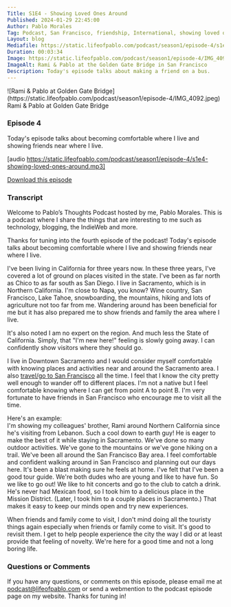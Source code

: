 ```yaml
---
Title: S1E4 - Showing Loved Ones Around
Published: 2024-01-29 22:45:00
Author: Pablo Morales
Tag: Podcast, San Francisco, friendship, International, showing loved ones around
Layout: blog
Mediafile: https://static.lifeofpablo.com/podcast/season1/episode-4/s1e4-showing-loved-ones-around.mp3
Duration: 00:03:34
Image: https://static.lifeofpablo.com/podcast/season1/episode-4/IMG_4092.jpeg
ImageAlt: Rami & Pablo at the Golden Gate Bridge in San Francisco
Description: Today's episode talks about making a friend on a bus.
---
```

<div class="measure center" markdown="1">
![Rami & Pablo at Golden Gate Bridge](https://static.lifeofpablo.com/podcast/season1/episode-4/IMG_4092.jpeg)  
Rami & Pablo at Golden Gate Bridge
</div >

### Episode 4

Today's episode talks about becoming comfortable where I live and showing friends near where I live. 

[audio https://static.lifeofpablo.com/podcast/season1/episode-4/s1e4-showing-loved-ones-around.mp3]

[Download this episode](https://static.lifeofpablo.com/podcast/season1/episode-4/s1e4-showing-loved-ones-around.mp3)

### Transcript

Welcome to Pablo’s Thoughts Podcast hosted by me, Pablo Morales. This is a podcast where I share the things that are interesting to me such as technology, blogging, the IndieWeb and more. 

Thanks for tuning into the fourth episode of the podcast! Today's episode talks about becoming comfortable where I live and showing friends near where I live. 

I've been living in California for three years now. In these three years, I've covered a lot of ground on places visited in the state. I've been as far north as Chico to as far south as San Diego. I live in Sacramento, which is in Northern California. I'm close to Napa, you know? Wine country, San Francisco, Lake Tahoe, snowboarding, the mountains, hiking and lots of agriculture not too far from me. Wandering around has been beneficial for me but it has also prepared me to show friends and family the area where I live.

It's also noted I am no expert on the region. And much less the State of California. Simply, that "I'm new here!" feeling is slowly going away. I can confidently show visitors where they should go.

I live in Downtown Sacramento and I would consider myself comfortable with knowing places and activities near and around the Sacramento area. I also [travel/go to San Francisco](https://lifeofpablo.com/blog/train-rides-and-trader-joes) all the time. I feel that I know the city pretty well enough to wander off to different places. I'm not a native but I feel comfortable knowing where I can get from point A to point B. I'm very fortunate to have friends in San Francisco who encourage me to visit all the time.


Here's an example:   
I'm showing my colleagues' brother, Rami around Northern California since he's visiting from Lebanon. Such a cool down to earth guy! He is eager to make the best of it while staying in Sacramento. We've done so many outdoor activities. We've gone to the mountains or we've gone hiking on a trail. We've been all around the San Francisco Bay area. I feel comfortable and confident walking around in San Francisco and planning out our days here. It's been a blast making sure he feels at home. I've felt that I've been a good tour guide. We're both dudes who are young and like to have fun. So we like to go out! We like to hit concerts and go to the club to catch a drink. He's never had Mexican food, so I took him to a delicious place in the Mission District. (Later, I took him to a couple places in Sacramento.) That makes it easy to keep our minds open and try new experiences. 


When friends and family come to visit, I don't mind doing all the touristy things again especially when friends or family come to visit. It's good to revisit them. I get to help people experience the city the way I did or at least provide that feeling of novelty. We're here for a good time and not a long boring life.





### Questions or Comments

If you have any questions, or comments on this episode, please email me at podcast@lifeofpablo.com or send a webmention to the podcast episode page on my website. Thanks for tuning in! 
